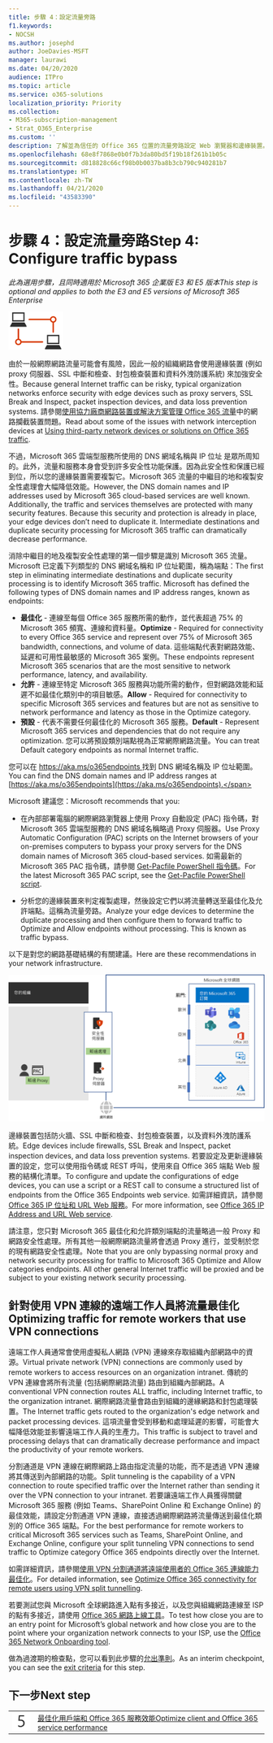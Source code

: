 ```yaml
---
title: 步驟 4：設定流量旁路
f1.keywords:
- NOCSH
ms.author: josephd
author: JoeDavies-MSFT
manager: laurawi
ms.date: 04/20/2020
audience: ITPro
ms.topic: article
ms.service: o365-solutions
localization_priority: Priority
ms.collection:
- M365-subscription-management
- Strat_O365_Enterprise
ms.custom: ''
description: 了解並為信任的 Office 365 位置的流量旁路設定 Web 瀏覽器和邊緣裝置。
ms.openlocfilehash: 68e8f7868e0b0f7b3da80bd5f19b18f261b1b05c
ms.sourcegitcommit: d818828c66cf98b0b0037ba8b3cb790c940281b7
ms.translationtype: HT
ms.contentlocale: zh-TW
ms.lasthandoff: 04/21/2020
ms.locfileid: "43583390"
---
```

# <a name="step-4-configure-traffic-bypass"></a><span data-ttu-id="5c655-103">步驟 4：設定流量旁路</span><span class="sxs-lookup"><span data-stu-id="5c655-103">Step 4: Configure traffic bypass</span></span>

<span data-ttu-id="5c655-104">*此為選用步驟，且同時適用於 Microsoft 365 企業版 E3 和 E5 版本*</span><span class="sxs-lookup"><span data-stu-id="5c655-104">*This step is optional and applies to both the E3 and E5 versions of Microsoft 365 Enterprise*</span></span>

![階段 1 - 網路](../media/deploy-foundation-infrastructure/networking_icon-small.png)

<span data-ttu-id="5c655-106">由於一般網際網路流量可能會有風險，因此一般的組織網路會使用邊緣裝置 (例如 proxy 伺服器、SSL 中斷和檢查、封包檢查裝置和資料外洩防護系統) 來加強安全性。</span><span class="sxs-lookup"><span data-stu-id="5c655-106">Because general Internet traffic can be risky, typical organization networks enforce security with edge devices such as proxy servers, SSL Break and Inspect, packet inspection devices, and data loss prevention systems.</span></span> <span data-ttu-id="5c655-107">請參閱[使用協力廠商網路裝置或解決方案管理 Office 365 流量](https://support.microsoft.com/help/2690045/using-third-party-network-devices-or-solutions-with-office-365)中的網路攔截裝置問題。</span><span class="sxs-lookup"><span data-stu-id="5c655-107">Read about some of the issues with network interception devices at [Using third-party network devices or solutions on Office 365 traffic](https://support.microsoft.com/help/2690045/using-third-party-network-devices-or-solutions-with-office-365).</span></span>

<span data-ttu-id="5c655-p102">不過，Microsoft 365 雲端型服務所使用的 DNS 網域名稱與 IP 位址 是眾所周知的。此外，流量和服務本身會受到許多安全性功能保護。因為此安全性和保護已經到位，所以您的邊緣裝置需要複製它。Microsoft 365 流量的中繼目的地和複製安全性處理會大幅降低效能。</span><span class="sxs-lookup"><span data-stu-id="5c655-p102">However, the DNS domain names and IP addresses used by Microsoft 365 cloud-based services are well known. Additionally, the traffic and services themselves are protected with many security features. Because this security and protection is already in place, your edge devices don’t need to duplicate it. Intermediate destinations and duplicate security processing for Microsoft 365 traffic can dramatically decrease performance.</span></span>

<span data-ttu-id="5c655-p103">消除中繼目的地及複製安全性處理的第一個步驟是識別 Microsoft 365 流量。Microsoft 已定義下列類型的 DNS 網域名稱和 IP 位址範圍，稱為端點：</span><span class="sxs-lookup"><span data-stu-id="5c655-p103">The first step in eliminating intermediate destinations and duplicate security processing is to identify Microsoft 365 traffic. Microsoft has defined the following types of DNS domain names and IP address ranges, known as endpoints:</span></span>

- <span data-ttu-id="5c655-114">**最佳化** - 連線至每個 Office 365 服務所需的動作，並代表超過 75% 的 Microsoft 365 頻寬、連線和資料量。</span><span class="sxs-lookup"><span data-stu-id="5c655-114">**Optimize** - Required for connectivity to every Office 365 service and represent over 75% of Microsoft 365 bandwidth, connections, and volume of data.</span></span> <span data-ttu-id="5c655-115">這些端點代表對網路效能、延遲和可用性最敏感的 Microsoft 365 案例。</span><span class="sxs-lookup"><span data-stu-id="5c655-115">These endpoints represent Microsoft 365 scenarios that are the most sensitive to network performance, latency, and availability.</span></span>
- <span data-ttu-id="5c655-116">**允許** - 連線至特定 Microsoft 365 服務與功能所需的動作，但對網路效能和延遲不如最佳化類別中的項目敏感。</span><span class="sxs-lookup"><span data-stu-id="5c655-116">**Allow** - Required for connectivity to specific Microsoft 365 services and features but are not as sensitive to network performance and latency as those in the Optimize category.</span></span>
 - <span data-ttu-id="5c655-117">**預設** - 代表不需要任何最佳化的 Microsoft 365 服務。</span><span class="sxs-lookup"><span data-stu-id="5c655-117">**Default** - Represent Microsoft 365 services and dependencies that do not require any optimization.</span></span> <span data-ttu-id="5c655-118">您可以將預設類別端點視為正常網際網路流量。</span><span class="sxs-lookup"><span data-stu-id="5c655-118">You can treat Default category endpoints as normal Internet traffic.</span></span>

<span data-ttu-id="5c655-119">您可以在 [ https://aka.ms/o365endpoints ](https://aka.ms/o365endpoints) 找到 DNS 網域名稱及 IP 位址範圍。</span><span class="sxs-lookup"><span data-stu-id="5c655-119">You can find the DNS domain names and IP address ranges at [https://aka.ms/o365endpoints](https://aka.ms/o365endpoints).</span></span>

<span data-ttu-id="5c655-120">Microsoft 建議您：</span><span class="sxs-lookup"><span data-stu-id="5c655-120">Microsoft recommends that you:</span></span>

- <span data-ttu-id="5c655-121">在內部部署電腦的網際網路瀏覽器上使用 Proxy 自動設定 (PAC) 指令碼，對 Microsoft 365 雲端型服務的 DNS 網域名稱略過 Proxy 伺服器。</span><span class="sxs-lookup"><span data-stu-id="5c655-121">Use Proxy Automatic Configuration (PAC) scripts on the Internet browsers of your on-premises computers to bypass your proxy servers for the DNS domain names of Microsoft 365 cloud-based services.</span></span> <span data-ttu-id="5c655-122">如需最新的 Microsoft 365 PAC 指令碼，請參閱 [Get-Pacfile PowerShell 指令碼](https://docs.microsoft.com/office365/enterprise/managing-office-365-endpoints#use-a-pac-file-for-direct-routing-of-vital-office-365-traffic)。</span><span class="sxs-lookup"><span data-stu-id="5c655-122">For the latest Microsoft 365 PAC script, see the [Get-Pacfile PowerShell script](https://docs.microsoft.com/office365/enterprise/managing-office-365-endpoints#use-a-pac-file-for-direct-routing-of-vital-office-365-traffic).</span></span>

- <span data-ttu-id="5c655-p107">分析您的邊緣裝置來判定複製處理，然後設定它們以將流量轉送至最佳化及允許端點。這稱為流量旁路。</span><span class="sxs-lookup"><span data-stu-id="5c655-p107">Analyze your edge devices to determine the duplicate processing and then configure them to forward traffic to Optimize and Allow endpoints without processing. This is known as traffic bypass.</span></span> 

<span data-ttu-id="5c655-125">以下是對您的網路基礎結構的有關建議。</span><span class="sxs-lookup"><span data-stu-id="5c655-125">Here are these recommendations in your network infrastructure.</span></span>

![最佳化內部部署流量的建議](../media/networking-configure-proxies-firewalls/bypassing-edge-devices.png)

<span data-ttu-id="5c655-127">邊緣裝置包括防火牆、SSL 中斷和檢查、封包檢查裝置，以及資料外洩防護系統。</span><span class="sxs-lookup"><span data-stu-id="5c655-127">Edge devices include firewalls, SSL Break and Inspect, packet inspection devices, and data loss prevention systems.</span></span> <span data-ttu-id="5c655-128">若要設定及更新邊緣裝置的設定，您可以使用指令碼或 REST 呼叫，使用來自 Office 365 端點 Web 服務的結構化清單。</span><span class="sxs-lookup"><span data-stu-id="5c655-128">To configure and update the configurations of edge devices, you can use a script or a REST call to consume a structured list of endpoints from the Office 365 Endpoints web service.</span></span> <span data-ttu-id="5c655-129">如需詳細資訊，請參閱 [Office 365 IP 位址和 URL Web 服務](https://docs.microsoft.com/office365/enterprise/office-365-ip-web-service)。</span><span class="sxs-lookup"><span data-stu-id="5c655-129">For more information, see [Office 365 IP Address and URL Web service](https://docs.microsoft.com/office365/enterprise/office-365-ip-web-service).</span></span>

<span data-ttu-id="5c655-p109">請注意，您只對 Microsoft 365 最佳化和允許類別端點的流量略過一般 Proxy 和網路安全性處理。所有其他一般網際網路流量將會透過 Proxy 進行，並受制於您的現有網路安全性處理。</span><span class="sxs-lookup"><span data-stu-id="5c655-p109">Note that you are only bypassing normal proxy and network security processing for traffic to Microsoft 365 Optimize and Allow categories endpoints. All other general Internet traffic will be proxied and be subject to your existing network security processing.</span></span>

## <a name="optimizing-traffic-for-remote-workers-that-use-vpn-connections"></a><span data-ttu-id="5c655-132">針對使用 VPN 連線的遠端工作人員將流量最佳化</span><span class="sxs-lookup"><span data-stu-id="5c655-132">Optimizing traffic for remote workers that use VPN connections</span></span>

<span data-ttu-id="5c655-133">遠端工作人員通常會使用虛擬私人網路 (VPN) 連線來存取組織內部網路中的資源。</span><span class="sxs-lookup"><span data-stu-id="5c655-133">Virtual private network (VPN) connections are commonly used by remote workers to access resources on an organization intranet.</span></span> <span data-ttu-id="5c655-134">傳統的 VPN 連線會將所有流量 (包括網際網路流量) 路由到組織內部網路。</span><span class="sxs-lookup"><span data-stu-id="5c655-134">A conventional VPN connection routes ALL traffic, including Internet traffic, to the organization intranet.</span></span> <span data-ttu-id="5c655-135">網際網路流量會路由到組織的邊緣網路和封包處理裝置。</span><span class="sxs-lookup"><span data-stu-id="5c655-135">The Internet traffic gets routed to the organization's edge network and packet processing devices.</span></span> <span data-ttu-id="5c655-136">這項流量會受到移動和處理延遲的影響，可能會大幅降低效能並影響遠端工作人員的生產力。</span><span class="sxs-lookup"><span data-stu-id="5c655-136">This traffic is subject to travel and processing delays that can dramatically decrease performance and impact the productivity of your remote workers.</span></span> 

<span data-ttu-id="5c655-137">分割通道是 VPN 連線在網際網路上路由指定流量的功能，而不是透過 VPN 連線將其傳送到內部網路的功能。</span><span class="sxs-lookup"><span data-stu-id="5c655-137">Split tunneling is the capability of a VPN connection to route specified traffic over the Internet rather than sending it over the VPN connection to your intranet.</span></span> <span data-ttu-id="5c655-138">若要讓遠端工作人員獲得關鍵 Microsoft 365 服務 (例如 Teams、SharePoint Online 和 Exchange Online) 的最佳效能，請設定分割通道 VPN 連線，直接透過網際網路將流量傳送到最佳化類別的 Office 365 端點。</span><span class="sxs-lookup"><span data-stu-id="5c655-138">For the best performance for remote workers to critical Microsoft 365 services such as Teams, SharePoint Online, and Exchange Online, configure your split tunneling VPN connections to send traffic to Optimize category Office 365 endpoints directly over the Internet.</span></span> 

<span data-ttu-id="5c655-139">如需詳細資訊，請參閱[使用 VPN 分割通道將遠端使用者的 Office 365 連線能力最佳化](https://docs.microsoft.com/office365/enterprise/office-365-vpn-split-tunnel)。</span><span class="sxs-lookup"><span data-stu-id="5c655-139">For detailed information, see [Optimize Office 365 connectivity for remote users using VPN split tunnelling](https://docs.microsoft.com/office365/enterprise/office-365-vpn-split-tunnel).</span></span>

<span data-ttu-id="5c655-140">若要測試您與 Microsoft 全球網路進入點有多接近，以及您與組織網路連線至 ISP 的點有多接近，請使用 [Office 365 網路上線工具](https://connectivity.office.com/)。</span><span class="sxs-lookup"><span data-stu-id="5c655-140">To test how close you are to an entry point for Microsoft’s global network and how close you are to the point where your organization network connects to your ISP, use the [Office 365 Network Onboarding tool](https://connectivity.office.com/).</span></span>

<span data-ttu-id="5c655-141">做為過渡期的檢查點，您可以看到此步驟的[允出準則](networking-exit-criteria.md#crit-networking-step4)。</span><span class="sxs-lookup"><span data-stu-id="5c655-141">As an interim checkpoint, you can see the [exit criteria](networking-exit-criteria.md#crit-networking-step4) for this step.</span></span>

## <a name="next-step"></a><span data-ttu-id="5c655-142">下一步</span><span class="sxs-lookup"><span data-stu-id="5c655-142">Next step</span></span>

|||
|:-------|:-----|
|![步驟 5](../media/stepnumbers/Step5.png)|[<span data-ttu-id="5c655-144">最佳化用戶端和 Office 365 服務效能</span><span class="sxs-lookup"><span data-stu-id="5c655-144">Optimize client and Office 365 service performance</span></span>](networking-optimize-tcp-performance.md) |



